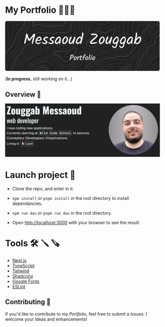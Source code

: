 # My Portfolio 👨🏻‍💻

![Messaoud Zouggab Portfolio](public/github-header-image.png)

(**In progress**, still working on it...)

## Overview 🔬

![aunt May](public/portfolio-screenshot.png)

# Launch project 🚀

- Clone the repo, and enter in it.

- `npm install` or `pnpm install` in the root directory to install dependancies.

- `npm run dev` or `pnpm run dev` in the root directory.

- Open [http://localhost:3000](http://localhost:3000) with your browser to see the result.

# Tools 🛠️ 🪛 🪚

- [Next.js](https://nextjs.org/docs)
- [TypeScript](https://www.npmjs.com/package/typescript)
- [Tailwind](https://www.npmjs.com/package/tailwindcss)
- [Shadcn/ui](https://ui.shadcn.com/)
- [Google Fonts](https://nextjs.org/docs/basic-features/font-optimization)
- [ESLint](https://eslint.org/)

## Contributing 🛟

If you'd like to contribute to my *Portfolio*, feel free to submit a *Issues*. I welcome your ideas and enhancements!